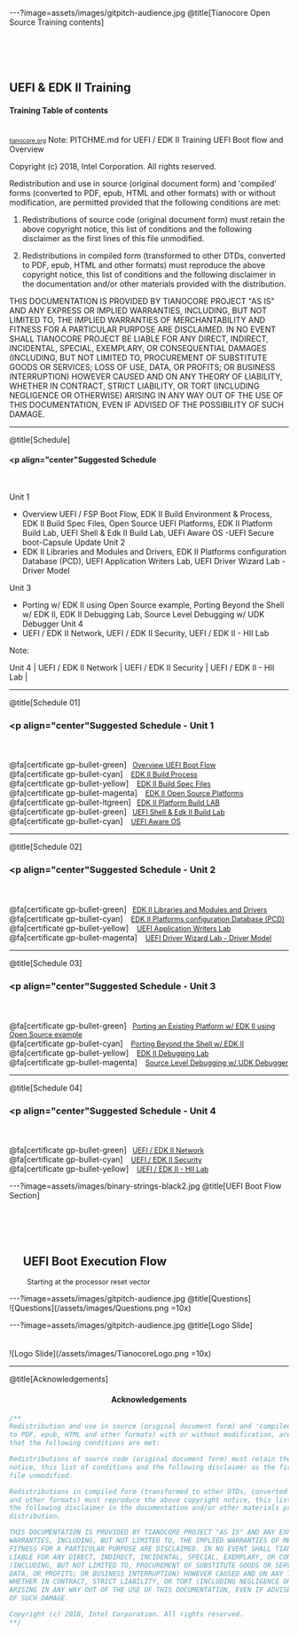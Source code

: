 ---?image=assets/images/gitpitch-audience.jpg
@title[Tianocore Open Source Training contents]
<br><br><br><br><br>
## <span class="gold"   >UEFI & EDK II Training</span>

#### Training Table of contents

<br>
<span style="font-size:0.75em" ><a href='http://www.tianocore.org'>tianocore.org</a></span>
Note:
  PITCHME.md for UEFI / EDK II Training  UEFI Boot flow and Overview

  Copyright (c) 2018, Intel Corporation. All rights reserved.<BR>

  Redistribution and use in source (original document form) and 'compiled'
  forms (converted to PDF, epub, HTML and other formats) with or without
  modification, are permitted provided that the following conditions are met:

  1) Redistributions of source code (original document form) must retain the
     above copyright notice, this list of conditions and the following
     disclaimer as the first lines of this file unmodified.

  2) Redistributions in compiled form (transformed to other DTDs, converted to
     PDF, epub, HTML and other formats) must reproduce the above copyright
     notice, this list of conditions and the following disclaimer in the
     documentation and/or other materials provided with the distribution.

  THIS DOCUMENTATION IS PROVIDED BY TIANOCORE PROJECT "AS IS" AND ANY EXPRESS OR
  IMPLIED WARRANTIES, INCLUDING, BUT NOT LIMITED TO, THE IMPLIED WARRANTIES OF
  MERCHANTABILITY AND FITNESS FOR A PARTICULAR PURPOSE ARE DISCLAIMED. IN NO
  EVENT SHALL TIANOCORE PROJECT  BE LIABLE FOR ANY DIRECT, INDIRECT, INCIDENTAL,
  SPECIAL, EXEMPLARY, OR CONSEQUENTIAL DAMAGES (INCLUDING, BUT NOT LIMITED TO,
  PROCUREMENT OF SUBSTITUTE GOODS OR SERVICES; LOSS OF USE, DATA, OR PROFITS;
  OR BUSINESS INTERRUPTION) HOWEVER CAUSED AND ON ANY THEORY OF LIABILITY,
  WHETHER IN CONTRACT, STRICT LIABILITY, OR TORT (INCLUDING NEGLIGENCE OR
  OTHERWISE) ARISING IN ANY WAY OUT OF THE USE OF THIS DOCUMENTATION, EVEN IF
  ADVISED OF THE POSSIBILITY OF SUCH DAMAGE.

---  
@title[Schedule]
#### <p align="center"<span class="gold"   >Suggested Schedule </span></p><br>

Unit 1
  - Overview UEFI / FSP Boot Flow, EDK II Build Environment & Process, EDK II Build Spec Files, Open Source UEFI Platforms, EDK II Platform Build Lab, UEFI Shell & Edk II Build Lab, UEFI Aware OS -UEFI Secure boot-Capsule Update
Unit 2
  - EDK II Libraries and Modules and Drivers, EDK II Platforms configuration Database (PCD),  UEFI Application Writers Lab, UEFI Driver Wizard Lab - Driver Model

Unit 3
  - Porting w/ EDK II using Open Source example, Porting Beyond the Shell w/ EDK II,  EDK II Debugging Lab, Source Level Debugging w/ UDK Debugger
Unit 4
  - UEFI / EDK II Network,  UEFI / EDK II Security,  UEFI / EDK II - HII Lab 


Note:

Unit 4
| UEFI / EDK II Network  | UEFI / EDK II Security   | UEFI / EDK II - HII Lab |

---  
@title[Schedule 01]

### <p align="center"<span class="gold"   >Suggested Schedule - Unit 1</span></p><br>

<!---  Add bullets using https://fontawesome.com/cheatsheet certificate
-->
 @fa[certificate gp-bullet-green]<span style="font-size:0.9em">&nbsp;&nbsp;   <a href='https://gitpitch.com/Laurie0131/UEFI_Boot_Flow_Pres2/master#/' >Overview UEFI Boot Flow </a> </span><br>
 @fa[certificate gp-bullet-cyan] <span style="font-size:0.9em">&nbsp;&nbsp;   <a href='https://gitpitch.com/Laurie0131/EDK__II_Build_Process_Pres_2/master#/' >EDK II Build Process</a> </span><br>
 @fa[certificate gp-bullet-yellow] <span style="font-size:0.9em">&nbsp;&nbsp; <a href='https://gitpitch.com/Laurie0131/EDK_II_Build_Spec_Files_Pres/master#/' >EDK II Build Spec Files </a> </span> <br>
 @fa[certificate gp-bullet-magenta] <span style="font-size:0.9em">&nbsp;&nbsp; <a href='https://gitpitch.com/Laurie0131/OpenSource_Platforms_Pres/master#/' > EDK II Open Source Platforms </a> </span> 
 @fa[certificate gp-bullet-ltgreen]<span style="font-size:0.9em">&nbsp;&nbsp;   <a href='' >EDK II Platform Build LAB </a> </span><br>
 @fa[certificate gp-bullet-green]<span style="font-size:0.9em">&nbsp;&nbsp;   <a href='' >UEFI Shell & Edk II Build Lab </a> </span><br>
 @fa[certificate gp-bullet-cyan] <span style="font-size:0.9em">&nbsp;&nbsp;   <a href='' >UEFI Aware OS </a> </span><br>


---  
@title[Schedule 02]
<BR>
### <p align="center"<span class="gold"   >Suggested Schedule - Unit 2</span></p><br>

<!---  Add bullets using https://fontawesome.com/cheatsheet certificate
-->
 @fa[certificate gp-bullet-green]<span style="font-size:0.9em">&nbsp;&nbsp;   <a href='' >EDK II Libraries and Modules and Drivers </a> </span><br>
 @fa[certificate gp-bullet-cyan] <span style="font-size:0.9em">&nbsp;&nbsp;   <a href='' >EDK II Platforms configuration Database (PCD)  </a> </span><br>
 @fa[certificate gp-bullet-yellow] <span style="font-size:0.9em">&nbsp;&nbsp; <a href='' >UEFI Application Writers Lab</a> </span> <br>
 @fa[certificate gp-bullet-magenta] <span style="font-size:0.9em">&nbsp;&nbsp; <a href='' >UEFI Driver Wizard Lab - Driver Model </a> </span> 

---  
@title[Schedule 03]
<BR>
### <p align="center"<span class="gold"   >Suggested Schedule - Unit 3</span></p><br>

<!---  Add bullets using https://fontawesome.com/cheatsheet certificate
-->
 @fa[certificate gp-bullet-green]<span style="font-size:0.9em">&nbsp;&nbsp;   <a href='' >Porting an Existing Platform w/ EDK II using Open Source example</a> </span><br>
 @fa[certificate gp-bullet-cyan] <span style="font-size:0.9em">&nbsp;&nbsp;   <a href='' >Porting Beyond the Shell w/ EDK II </a> </span><br>
 @fa[certificate gp-bullet-yellow] <span style="font-size:0.9em">&nbsp;&nbsp; <a href='' >EDK II Debugging Lab </a> </span> <br>
 @fa[certificate gp-bullet-magenta] <span style="font-size:0.9em">&nbsp;&nbsp; <a href='' >Source Level Debugging w/ UDK Debugger</a> </span> 

 ---  
@title[Schedule 04]
<BR>
### <p align="center"<span class="gold"   >Suggested Schedule - Unit 4</span></p><br>

<!---  Add bullets using https://fontawesome.com/cheatsheet certificate
-->
 @fa[certificate gp-bullet-green]<span style="font-size:0.9em">&nbsp;&nbsp;   <a href='' >UEFI / EDK II Network </a> </span><br>
 @fa[certificate gp-bullet-cyan] <span style="font-size:0.9em">&nbsp;&nbsp;   <a href='' >UEFI / EDK II Security </a> </span><br>
 @fa[certificate gp-bullet-yellow] <span style="font-size:0.9em">&nbsp;&nbsp; <a href='' >UEFI / EDK II - HII Lab  </a> </span> <br>



---?image=assets/images/binary-strings-black2.jpg
@title[UEFI Boot Flow Section]
<br><br><br><br><br>
## <span class="gold"  >&nbsp;&nbsp;&nbsp;&nbsp;&nbsp;UEFI Boot Execution Flow</span>
<span style="font-size:0.9em" > &nbsp;&nbsp;&nbsp;&nbsp;&nbsp;&nbsp;&nbsp;&nbsp;&nbsp;Starting at the processor reset vector</span>


---?image=assets/images/gitpitch-audience.jpg
@title[Questions]
<br>
![Questions](/assets/images/Questions.png =10x) 


---?image=assets/images/gitpitch-audience.jpg
@title[Logo Slide]
<br><br><br>
![Logo Slide](/assets/images/TianocoreLogo.png =10x)



---
@title[Acknowledgements]
#### <p align="center"><span class="gold"   >Acknowledgements</span></p>

```c++
/**
Redistribution and use in source (original document form) and 'compiled' forms (converted
to PDF, epub, HTML and other formats) with or without modification, are permitted provided
that the following conditions are met:

Redistributions of source code (original document form) must retain the above copyright 
notice, this list of conditions and the following disclaimer as the first lines of this 
file unmodified.

Redistributions in compiled form (transformed to other DTDs, converted to PDF, epub, HTML
and other formats) must reproduce the above copyright notice, this list of conditions and 
the following disclaimer in the documentation and/or other materials provided with the 
distribution.

THIS DOCUMENTATION IS PROVIDED BY TIANOCORE PROJECT "AS IS" AND ANY EXPRESS OR IMPLIED 
WARRANTIES, INCLUDING, BUT NOT LIMITED TO, THE IMPLIED WARRANTIES OF MERCHANTABILITY AND 
FITNESS FOR A PARTICULAR PURPOSE ARE DISCLAIMED. IN NO EVENT SHALL TIANOCORE PROJECT BE 
LIABLE FOR ANY DIRECT, INDIRECT, INCIDENTAL, SPECIAL, EXEMPLARY, OR CONSEQUENTIAL DAMAGES 
(INCLUDING, BUT NOT LIMITED TO, PROCUREMENT OF SUBSTITUTE GOODS OR SERVICES; LOSS OF USE, 
DATA, OR PROFITS; OR BUSINESS INTERRUPTION) HOWEVER CAUSED AND ON ANY THEORY OF LIABILITY, 
WHETHER IN CONTRACT, STRICT LIABILITY, OR TORT (INCLUDING NEGLIGENCE OR OTHERWISE) 
ARISING IN ANY WAY OUT OF THE USE OF THIS DOCUMENTATION, EVEN IF ADVISED OF THE POSSIBILITY 
OF SUCH DAMAGE.

Copyright (c) 2018, Intel Corporation. All rights reserved.
**/

```
